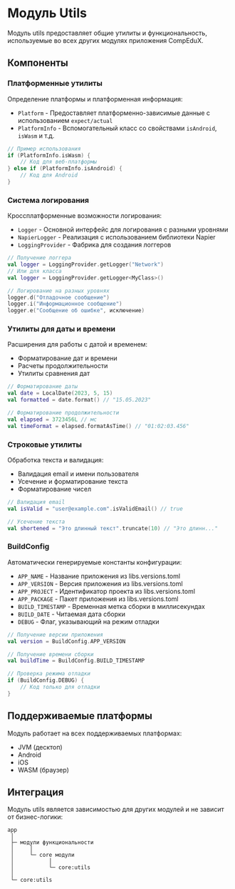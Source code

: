 # Модуль Utils

Модуль utils предоставляет общие утилиты и функциональность, используемые во всех других модулях приложения CompEduX.

## Компоненты

### Платформенные утилиты

Определение платформы и платформенная информация:

- `Platform` - Предоставляет платформенно-зависимые данные с использованием `expect/actual`
- `PlatformInfo` - Вспомогательный класс со свойствами `isAndroid`, `isWasm` и т.д.

```kotlin
// Пример использования
if (PlatformInfo.isWasm) {
    // Код для веб-платформы
} else if (PlatformInfo.isAndroid) {
    // Код для Android
}
```

### Система логирования

Кроссплатформенные возможности логирования:

- `Logger` - Основной интерфейс для логирования с разными уровнями
- `NapierLogger` - Реализация с использованием библиотеки Napier
- `LoggingProvider` - Фабрика для создания логгеров

```kotlin
// Получение логгера
val logger = LoggingProvider.getLogger("Network")
// Или для класса
val logger = LoggingProvider.getLogger<MyClass>()

// Логирование на разных уровнях
logger.d("Отладочное сообщение")
logger.i("Информационное сообщение")
logger.e("Сообщение об ошибке", исключение)
```

### Утилиты для даты и времени

Расширения для работы с датой и временем:

- Форматирование дат и времени
- Расчеты продолжительности
- Утилиты сравнения дат

```kotlin
// Форматирование даты
val date = LocalDate(2023, 5, 15)
val formatted = date.format() // "15.05.2023"

// Форматирование продолжительности
val elapsed = 3723456L // мс
val timeFormat = elapsed.formatAsTime() // "01:02:03.456"
```

### Строковые утилиты

Обработка текста и валидация:

- Валидация email и имени пользователя
- Усечение и форматирование текста
- Форматирование чисел

```kotlin
// Валидация email
val isValid = "user@example.com".isValidEmail() // true

// Усечение текста
val shortened = "Это длинный текст".truncate(10) // "Это длинн..."
```

### BuildConfig

Автоматически генерируемые константы конфигурации:

- `APP_NAME` - Название приложения из libs.versions.toml
- `APP_VERSION` - Версия приложения из libs.versions.toml
- `APP_PROJECT` - Идентификатор проекта из libs.versions.toml
- `APP_PACKAGE` - Пакет приложения из libs.versions.toml
- `BUILD_TIMESTAMP` - Временная метка сборки в миллисекундах
- `BUILD_DATE` - Читаемая дата сборки
- `DEBUG` - Флаг, указывающий на режим отладки

```kotlin
// Получение версии приложения
val version = BuildConfig.APP_VERSION

// Получение времени сборки
val buildTime = BuildConfig.BUILD_TIMESTAMP

// Проверка режима отладки
if (BuildConfig.DEBUG) {
    // Код только для отладки
}
```

## Поддерживаемые платформы

Модуль работает на всех поддерживаемых платформах:

- JVM (десктоп)
- Android
- iOS
- WASM (браузер)

## Интеграция

Модуль utils является зависимостью для других модулей и не зависит от бизнес-логики:

```
app
 │
 ├─ модули функциональности
 │     │
 │     └─ core модули
 │           │
 │           └─ core:utils
 │
 └─ core:utils
```
